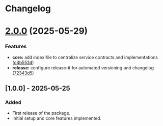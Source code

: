 # Changelog

# [2.0.0](https://github.com/atolini/cloud-adapter-kit/compare/v1.0.0...v2.0.0) (2025-05-29)


### Features

* **core:** add index file to centralize service contracts and implementations ([c4b553d](https://github.com/atolini/cloud-adapter-kit/commit/c4b553d8f35c3818b6a1f6229cb150a8ac00515a))
* **release:** configure release-it for automated versioning and changelog ([72343d5](https://github.com/atolini/cloud-adapter-kit/commit/72343d5558dba5d263b8431890e6045c7111ac37))

## [1.0.0] - 2025-05-25

### Added
- First release of the package.
- Initial setup and core features implemented.
